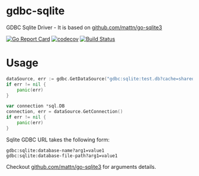 # gdbc-sqlite
GDBC Sqlite Driver - It is based on [github.com/mattn/go-sqlite3](github.com/mattn/go-sqlite3)

[![Go Report Card](https://goreportcard.com/badge/github.com/go-gdbc/gdbc-sqlite)](https://goreportcard.com/report/github.com/go-gdbc/gdbc-sqlite)
[![codecov](https://codecov.io/gh/go-gdbc/gdbc-sqlite/branch/main/graph/badge.svg?token=1O1KF6HIHH)](https://codecov.io/gh/go-gdbc/gdbc-sqlite)
[![Build Status](https://travis-ci.com/go-gdbc/gdbc-sqlite.svg?branch=main)](https://travis-ci.com/go-gdbc/gdbc-sqlite)

# Usage
```go
dataSource, err := gdbc.GetDataSource("gdbc:sqlite:test.db?cache=shared&mode=memory")
if err != nil {
    panic(err)
}

var connection *sql.DB
connection, err = dataSource.GetConnection()
if err != nil {
    panic(err)
}
```

Sqlite GDBC URL takes the following form:

```
gdbc:sqlite:database-name?arg1=value1
gdbc:sqlite:database-file-path?arg1=value1
```

Checkout [github.com/mattn/go-sqlite3](github.com/mattn/go-sqlite3) for arguments details.
